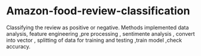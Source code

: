 # Amazon-food-review-classification
Classifying the review as positive or negative. Methods implemented data analysis, feature engineering  ,pre processing , sentimente analysis , convert into vector , splitting of data for training and testing ,train model ,check accuracy.

